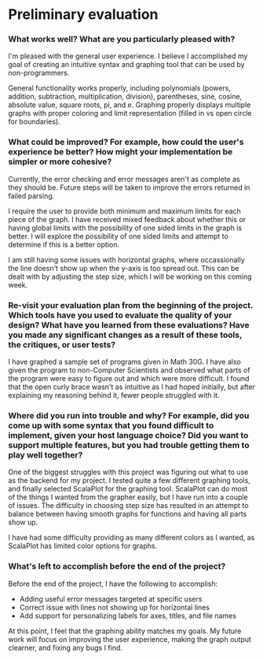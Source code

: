# Preliminary evaluation
### What works well? What are you particularly pleased with?

I'm pleased with the general user experience. I believe I accomplished
my goal of creating an intuitive syntax and graphing tool that can be
used by non-programmers. 

General functionality works properly, including polynomials (powers,
addition, subtraction, multiplication, division), parentheses, sine,
cosine, absolute value, square roots, pi, and e. Graphing properly
displays multiple graphs with proper coloring and limit representation
(filled in vs open circle for boundaries). 

### What could be improved? For example, how could the user's experience be better? How might your implementation be simpler or more cohesive?

Currently, the error checking and error messages aren't as complete as they
should be. Future steps will be taken to improve the errors returned in 
failed parsing. 

I require the user to provide both minimum and maximum limits for each piece of 
the graph. I have received mixed feedback about whether this or having global 
limits with the possibility of one sided limits in the graph is better. I will
explore the possibility of one sided limits and attempt to determine if this is
a better option. 

I am still having some issues with horizontal graphs, where occassionally the 
line doesn't show up when the y-axis is too spread out. This can be dealt with
by adjusting the step size, which I will be working on this coming week. 

### Re-visit your evaluation plan from the beginning of the project. Which tools have you used to evaluate the quality of your design? What have you learned from these evaluations? Have you made any significant changes as a result of these tools, the critiques, or user tests?

I have graphed a sample set of programs given in Math 30G. I have also given 
the program to non-Computer Scientists and observed what parts of the program
were easy to figure out and which were more difficult. I found that the open
curly brace wasn't as intuitive as I had hoped initially, but after explaining
my reasoning behind it, fewer people struggled with it.

### Where did you run into trouble and why? For example, did you come up with some syntax that you found difficult to implement, given your host language choice? Did you want to support multiple features, but you had trouble getting them to play well together?

One of the biggest struggles with this project was figuring out what to use as
the backend for my project. I tested quite a few different graphing tools, and
finally selected ScalaPlot for the graphing tool. ScalaPlot can do most of the 
things I wanted from the grapher easily, but I have run into a couple of issues.
The difficulty in choosing step size has resulted in an attempt to balance
between having smooth graphs for functions and having all parts show up. 

I have had some difficulty providing as many different colors as I wanted, as
ScalaPlot has limited color options for graphs. 

### What's left to accomplish before the end of the project?

Before the end of the project, I have the following to accomplish: 
* Adding useful error messages targeted at specific users
* Correct issue with lines not showing up for horizontal lines
* Add support for personalizing labels for axes, titles, and file names

At this point, I feel that the graphing ability matches my goals. My future
work will focus on improving the user experience, making the graph output
clearner, and fixing any bugs I find. 
